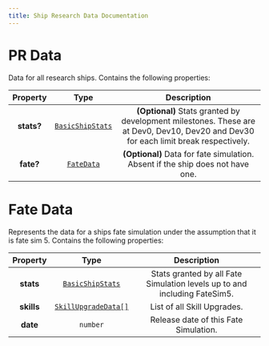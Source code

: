 ```yaml
---
title: Ship Research Data Documentation
---
```


# PR Data

Data for all research ships. Contains the following properties:

|  Property  |                      Type                       |                                                             Description                                                              |
| :--------: | :---------------------------------------------: | :----------------------------------------------------------------------------------------------------------------------------------: |
| **stats?** | [`BasicShipStats`](./index.md#basic-ship-stats) | **(Optional)** Stats granted by development milestones. These are at Dev0, Dev10, Dev20 and Dev30 for each limit break respectively. |
| **fate?**  |            [`FateData`](#fate-data)             |                            **(Optional)** Data for fate simulation. Absent if the ship does not have one.                            |

# Fate Data

Represents the data for a ships fate simulation under the assumption that it is fate sim 5. Contains
the following properties:

|  Property  |                          Type                           |                                Description                                |
| :--------: | :-----------------------------------------------------: | :-----------------------------------------------------------------------: |
| **stats**  |     [`BasicShipStats`](./index.md#basic-ship-stats)     | Stats granted by all Fate Simulation levels up to and including FateSim5. |
| **skills** | [`SkillUpgradeData[]`](../common.md#skill-upgrade-data) |                        List of all Skill Upgrades.                        |
|  **date**  |                        `number`                         |                   Release date of this Fate Simulation.                   |

